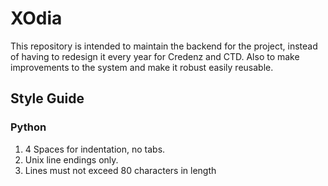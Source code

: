 <h1> XOdia </h1>
This repository is intended to maintain the backend for the project, instead of having to redesign it every year for Credenz and CTD. Also to make improvements to the system and make it robust easily reusable.

<h2>Style Guide</h2>

<h3>Python</h3>

1. 4 Spaces for indentation, no tabs.
2. Unix line endings only.
3. Lines must not exceed 80 characters in length
